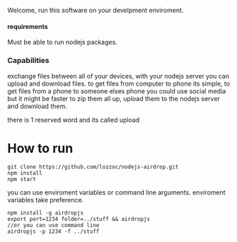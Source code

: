 Welcome, run this software on your develpment enviroment.

#### requirements

Must be able to run nodejs packages.

### Capabilities

exchange files between all of your devices, with your nodejs server you can upload and download files. to get files from computer to phone its simple, to get files from a phone to someone elses phone you could use social media but it might be faster to zip them all up, upload them to the nodejs server and download them.

there is 1 reserved word and its called upload

# How to run

```
git clone https://github.com/lozzoc/nodejs-airdrop.git
npm install
npm start
```

you can use enviroment variables or command line arguments. enviroment variables take preference.

```
npm install -g airdropjs
export port=1234 folder=../stuff && airdropjs
//or you can use command line
airdropjs -p 1234 -f ../stuff
```
